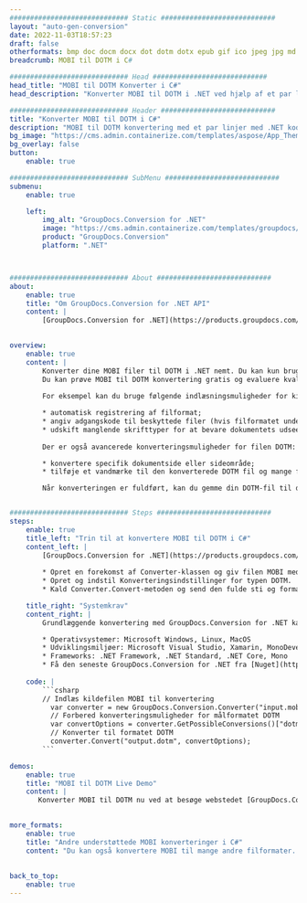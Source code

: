 ```yaml
---
############################# Static ############################
layout: "auto-gen-conversion"
date: 2022-11-03T18:57:23
draft: false
otherformats: bmp doc docm docx dot dotm dotx epub gif ico jpeg jpg md odt ott pdf png psd rtf tex tif tiff txt xps
breadcrumb: MOBI til DOTM i C#

############################# Head ############################
head_title: "MOBI til DOTM Konverter i C#"
head_description: "Konverter MOBI til DOTM i .NET ved hjælp af et par linjer kode. Brug GroupDocs Document Conversion API til at konvertere over 160 filformater."

############################# Header ############################
title: "Konverter MOBI til DOTM i C#"
description: "MOBI til DOTM konvertering med et par linjer med .NET kode"
bg_image: "https://cms.admin.containerize.com/templates/aspose/App_Themes/V3/images/bg/header1.png"
bg_overlay: false
button:
    enable: true

############################# SubMenu ############################
submenu:
    enable: true

    left:
        img_alt: "GroupDocs.Conversion for .NET"
        image: "https://cms.admin.containerize.com/templates/groupdocs/images/product-logos/90x90-noborder/groupdocs-conversion-net.png"
        product: "GroupDocs.Conversion"
        platform: ".NET"



############################# About ############################
about:
    enable: true
    title: "Om GroupDocs.Conversion for .NET API"
    content: |
        [GroupDocs.Conversion for .NET](https://products.groupdocs.com/conversion/net/) kan bruges til at konvertere Microsoft Word, Excel, PowerPoint, PDF, Visio og andre formater. GroupDocs.Conversion er en selvstændig API, der er velegnet til back-end og interne systemer, hvor høj ydeevne er påkrævet. Det afhænger ikke af nogen software som Microsoft eller Open Office.
    

overview:
    enable: true
    content: |
        Konverter dine MOBI filer til DOTM i .NET nemt. Du kan kun bruge et par C# kodelinjer i enhver platform efter eget valg, såsom - Windows, Linux, macOS.
        Du kan prøve MOBI til DOTM konvertering gratis og evaluere kvaliteten af ​​konverteringsresultaterne. Sammen med simple filkonverteringsscenarier kan du prøve mere avancerede muligheder for at indlæse kilden MOBI fil og for at gemme output DOTM resultat. 
        
        For eksempel kan du bruge følgende indlæsningsmuligheder for kilden MOBI:

        * automatisk registrering af filformat;
        * angiv adgangskode til beskyttede filer (hvis filformatet understøtter det);
        * udskift manglende skrifttyper for at bevare dokumentets udseende.
        
        Der er også avancerede konverteringsmuligheder for filen DOTM:

        * konvertere specifik dokumentside eller sideområde;
        * tilføje et vandmærke til den konverterede DOTM fil og mange flere.

        Når konverteringen er fuldført, kan du gemme din DOTM-fil til den lokale filsti eller ethvert tredjepartslager som FTP, Amazon S3, Google Drive, Dropbox osv. Bemærk venligst - for at konvertere MOBI til {{ TO}} er der ikke behov for yderligere software installeret - som MS Office, Open Office, Adobe Acrobat Reader osv.


############################# Steps ############################
steps:
    enable: true
    title_left: "Trin til at konvertere MOBI til DOTM i C#"
    content_left: |
        [GroupDocs.Conversion for .NET](https://products.groupdocs.com/conversion/net/) gør det nemt for udviklere at konvertere en MOBI fil til DOTM med et par linjer kode.
        
        * Opret en forekomst af Converter-klassen og giv filen MOBI med den fulde sti
        * Opret og indstil Konverteringsindstillinger for typen DOTM.
        * Kald Converter.Convert-metoden og send den fulde sti og format (DOTM) som en parameter

    title_right: "Systemkrav"
    content_right: |
        Grundlæggende konvertering med GroupDocs.Conversion for .NET kan udføres med nogle få enkle trin. Vores API'er understøttes på alle større platforme og operativsystemer. Før du udfører koden nedenfor, skal du sørge for, at du har følgende forudsætninger installeret på dit system.

        * Operativsystemer: Microsoft Windows, Linux, MacOS
        * Udviklingsmiljøer: Microsoft Visual Studio, Xamarin, MonoDevelop
        * Frameworks: .NET Framework, .NET Standard, .NET Core, Mono
        * Få den seneste GroupDocs.Conversion for .NET fra [Nuget](https://www.nuget.org/packages/groupdocs.conversion)
         
    code: |
        ```csharp    
        // Indlæs kildefilen MOBI til konvertering
          var converter = new GroupDocs.Conversion.Converter("input.mobi");
          // Forbered konverteringsmuligheder for målformatet DOTM
          var convertOptions = converter.GetPossibleConversions()["dotm"].ConvertOptions;
          // Konverter til formatet DOTM
          converter.Convert("output.dotm", convertOptions);
        ```

demos:
    enable: true
    title: "MOBI til DOTM Live Demo"
    content: |
       Konverter MOBI til DOTM nu ved at besøge webstedet [GroupDocs.Conversion App](https://products.groupdocs.app/conversion/family). Online demo har følgende fordele
          

more_formats:
    enable: true
    title: "Andre understøttede MOBI konverteringer i C#"
    content: "Du kan også konvertere MOBI til mange andre filformater. Se venligst listen nedenfor."
       
       
back_to_top:
    enable: true
---
```

